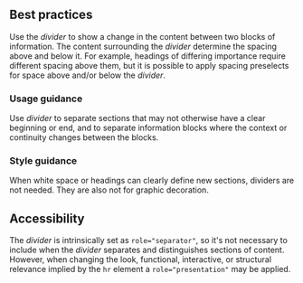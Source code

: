 ## Best practices
Use the *divider* to show a change in the content between two blocks of information. The content surrounding the *divider* determine the spacing above and below it. For example, headings of differing importance require different spacing above them, but it is possible to apply spacing preselects for space above and/or below the *divider*.

### Usage guidance
Use *divider* to separate sections that may not otherwise have a clear beginning or end, and to separate information blocks where the context or continuity changes between the blocks.

### Style guidance
When white space or headings can clearly define new sections, dividers are not needed. They are also not for graphic decoration.

## Accessibility
The *divider* is intrinsically set as `role="separator"`, so it's not necessary to include when the *divider* separates and distinguishes sections of content.  However, when changing the look, functional, interactive, or structural relevance implied by the `hr` element a `role="presentation"` may be applied.